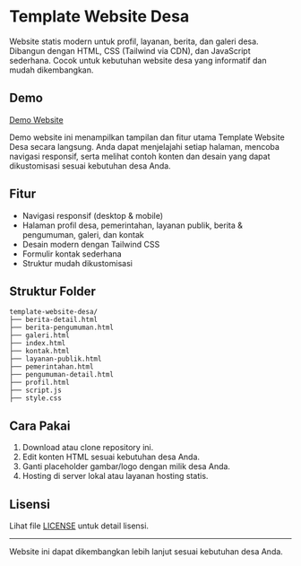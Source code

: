 # Template Website Desa

Website statis modern untuk profil, layanan, berita, dan galeri desa. Dibangun dengan HTML, CSS (Tailwind via CDN), dan JavaScript sederhana. Cocok untuk kebutuhan website desa yang informatif dan mudah dikembangkan.

## Demo
[Demo Website](https://dimartarmizi.github.io/template-website-desa/)

Demo website ini menampilkan tampilan dan fitur utama Template Website Desa secara langsung. Anda dapat menjelajahi setiap halaman, mencoba navigasi responsif, serta melihat contoh konten dan desain yang dapat dikustomisasi sesuai kebutuhan desa Anda.

## Fitur
- Navigasi responsif (desktop & mobile)
- Halaman profil desa, pemerintahan, layanan publik, berita & pengumuman, galeri, dan kontak
- Desain modern dengan Tailwind CSS
- Formulir kontak sederhana
- Struktur mudah dikustomisasi

## Struktur Folder
```
template-website-desa/
├── berita-detail.html
├── berita-pengumuman.html
├── galeri.html
├── index.html
├── kontak.html
├── layanan-publik.html
├── pemerintahan.html
├── pengumuman-detail.html
├── profil.html
├── script.js
├── style.css
```

## Cara Pakai
1. Download atau clone repository ini.
2. Edit konten HTML sesuai kebutuhan desa Anda.
3. Ganti placeholder gambar/logo dengan milik desa Anda.
4. Hosting di server lokal atau layanan hosting statis.

## Lisensi
Lihat file [LICENSE](LICENSE) untuk detail lisensi.

---

Website ini dapat dikembangkan lebih lanjut sesuai kebutuhan desa Anda.
